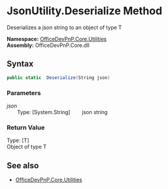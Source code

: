 # JsonUtility.Deserialize Method  
Deserializes a json string to an object of type T  

**Namespace:** [OfficeDevPnP.Core.Utilities](OfficeDevPnP.Core.Utilities.md)  
**Assembly:** OfficeDevPnP.Core.dll  
## Syntax
```C#
public static  Deserialize(String json)
```
### Parameters
*json*  
&emsp;&emsp;Type: [System.String] 
&emsp;&emsp;json string  
  
### Return Value
Type: [T]  
Object of type T

## See also
- [OfficeDevPnP.Core.Utilities](OfficeDevPnP.Core.Utilities.md)
